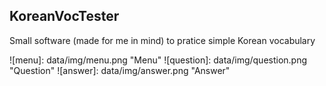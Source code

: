## KoreanVocTester

Small software (made for me in mind) to pratice simple Korean vocabulary


![menu]: data/img/menu.png "Menu"
![question]: data/img/question.png "Question"
![answer]: data/img/answer.png "Answer"
